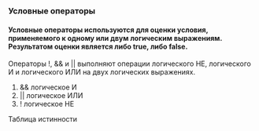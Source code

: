 ### Условные операторы

#### Условные операторы используются для оценки условия, применяемого к одному или двум логическим выражениям. Результатом оценки является либо true, либо false.

Операторы !, && и || выполняют операции логического НЕ, логического И и логического ИЛИ на двух логических выражениях.
1. &&   логическое И
2. ||   логическое ИЛИ
3. !    логическое НЕ    

Таблица истинности